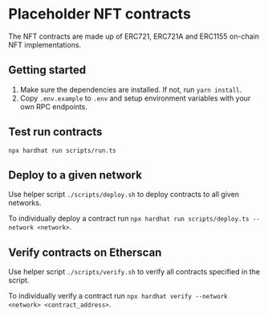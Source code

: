 # Placeholder NFT contracts

The NFT contracts are made up of ERC721, ERC721A and ERC1155 on-chain NFT implementations.

## Getting started

1. Make sure the dependencies are installed. If not, run `yarn install`.
2. Copy `.env.example` to `.env` and setup environment variables with your own RPC endpoints.

## Test run contracts

`npx hardhat run scripts/run.ts`

## Deploy to a given network

Use helper script `./scripts/deploy.sh` to deploy contracts to all given networks.

To individually deploy a contract run `npx hardhat run scripts/deploy.ts --network <network>`.

## Verify contracts on Etherscan

Use helper script `./scripts/verify.sh` to verify all contracts specified in the script.

To individually verify a contract run `npx hardhat verify --network <network> <contract_address>`.
